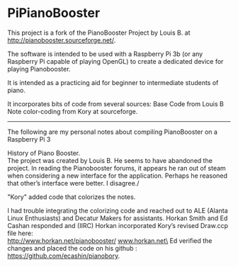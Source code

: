 # PiPianoBooster

This project is a fork of the PianoBooster Project by Louis B. at http://pianobooster.sourceforge.net/. 

The software is intended to be used with a Raspberry Pi 3b (or any Raspberry Pi capable of playing OpenGL) to create a dedicated device for playing Pianobooster. 

It is intended as a practicing aid for beginner to intermediate students of piano.

It incorporates bits of code from several sources:
Base Code from Louis B
Note color-coding from Kory at sourceforge.

***************************************************************************************

The following are my personal notes about compiling PianoBooster on a Raspberry Pi 3

History of Piano Booster.\
The project was created by Louis B. He seems to have abandoned the project. In reading the Pianobooster forums, it appears he ran out of steam when considering a new interface for the application. Perhaps he reasoned that other’s interface were better. I disagree./

"Kory" added code that colorizes the notes.

I had trouble integrating the colorizing code and reached out to ALE (Alanta Linux Enthusiasts) and Decatur Makers for assistants. Horkan Smith and Ed Cashan responded and (IIRC) Horkan incorporated Kory’s revised Draw.ccp file here:\
http://www.horkan.net/pianobooster/
www.horkan.net\
Ed verified the changes and placed the code on his github : https://github.com/ecashin/pianobory.
